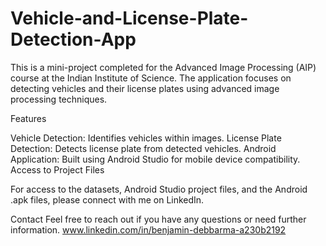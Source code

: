 # Vehicle-and-License-Plate-Detection-App

This is a mini-project completed for the Advanced Image Processing (AIP) course at the Indian Institute of Science. The application focuses on detecting vehicles and their license plates using advanced image processing techniques.

Features

Vehicle Detection: Identifies vehicles within images.
License Plate Detection: Detects license plate from detected vehicles.
Android Application: Built using Android Studio for mobile device compatibility.
Access to Project Files

For access to the datasets, Android Studio project files, and the Android .apk files, please connect with me on LinkedIn.

Contact
Feel free to reach out if you have any questions or need further information.
www.linkedin.com/in/benjamin-debbarma-a230b2192
